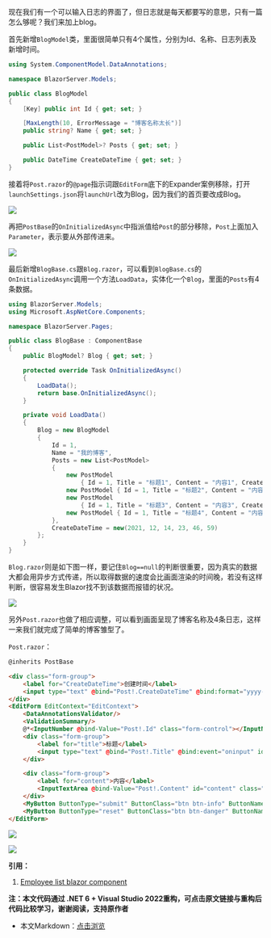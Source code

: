 现在我们有一个可以输入日志的界面了，但日志就是每天都要写的意思，只有一篇怎么够呢？我们来加上blog。

首先新增`BlogModel`类，里面很简单只有4个属性，分别为Id、名称、日志列表及新增时间。

```C#
using System.ComponentModel.DataAnnotations;

namespace BlazorServer.Models;

public class BlogModel
{
	[Key] public int Id { get; set; }

	[MaxLength(10, ErrorMessage = "博客名称太长")]
	public string? Name { get; set; }

	public List<PostModel>? Posts { get; set; }

	public DateTime CreateDateTime { get; set; }
}
```

接着将`Post.razor`的`@page`指示词跟`EditForm`底下的Expander案例移除，打开`launchSettings.json`将`launchUrl`改为Blog，因为我们的首页要改成Blog。

![](https://img1.dotnet9.com/2021/12/1601.png)

再把`PostBase`的`OnInitializedAsync`中指派值给`Post`的部分移除，`Post`上面加入`Parameter`，表示要从外部传进来。

![](https://img1.dotnet9.com/2021/12/1602.png)

最后新增`BlogBase.cs`跟`Blog.razor`，可以看到`BlogBase.cs`的`OnInitializedAsync`调用一个方法`LoadData`，实体化一个`Blog`，里面的`Posts`有4条数据。

```C#
using BlazorServer.Models;
using Microsoft.AspNetCore.Components;

namespace BlazorServer.Pages;

public class BlogBase : ComponentBase
{
	public BlogModel? Blog { get; set; }

	protected override Task OnInitializedAsync()
	{
		LoadData();
		return base.OnInitializedAsync();
	}

	private void LoadData()
	{
		Blog = new BlogModel
		{
			Id = 1,
			Name = "我的博客",
			Posts = new List<PostModel>
			{
				new PostModel
					{ Id = 1, Title = "标题1", Content = "内容1", CreateDateTime = new(2021, 12, 11, 10, 20, 50) },
				new PostModel { Id = 1, Title = "标题2", Content = "内容2", CreateDateTime = new(2021, 12, 12, 9, 13, 15) },
				new PostModel
					{ Id = 1, Title = "标题3", Content = "内容3", CreateDateTime = new(2021, 12, 13, 20, 31, 26) },
				new PostModel { Id = 1, Title = "标题4", Content = "内容4", CreateDateTime = new(2021, 12, 14, 22, 15, 27) }
			},
			CreateDateTime = new(2021, 12, 14, 23, 46, 59)
		};
	}
}
```

`Blog.razor`则是如下图一样，要记住`Blog==null`的判断很重要，因为真实的数据大都会用异步方式传递，所以取得数据的速度会比画面渲染的时间晚，若没有这样判断，很容易发生Blazor找不到该数据而报错的状况。

![](https://img1.dotnet9.com/2021/12/1603.png)

另外`Post.razor`也做了相应调整，可以看到画面呈现了博客名称及4条日志，这样一来我们就完成了简单的博客雏型了。

`Post.razor`：

```html
@inherits PostBase

<div class="form-group">
    <label for="CreateDateTime">创建时间</label>
    <input type="text" @bind="Post!.CreateDateTime" @bind:format="yyyy-MM-dd HH:mm:ss" id="CreateDateTime" class="form-control"/>
</div>
<EditForm EditContext="EditContext">
    <DataAnnotationsValidator/>
    <ValidationSummary/>
    @*<InputNumber @bind-Value="Post!.Id" class="form-control"></InputNumber>*@
    <div class="form-group">
        <label for="title">标题</label>
        <input type="text" @bind="Post!.Title" @bind:event="oninput" id="title" class="form-control"/>
    </div>

    <div class="form-group">
        <label for="content">内容</label>
        <InputTextArea @bind-Value="Post!.Content" id="content" class="form-control" rows="8"></InputTextArea>
    </div>
    <MyButton ButtonType="submit" ButtonClass="btn btn-info" ButtonName="Submit"></MyButton>
    <MyButton ButtonType="reset" ButtonClass="btn btn-danger" ButtonName="Reset"></MyButton>
</EditForm>
```

![](https://img1.dotnet9.com/2021/12/1604.png)

![](https://img1.dotnet9.com/2021/12/1605.png)

**引用：**

1. [Employee list blazor component](https://www.youtube.com/watch?v=_vqolzW5emY)

**注：本文代码通过 .NET 6 + Visual Studio 2022重构，可点击原文链接与重构后代码比较学习，谢谢阅读，支持原作者**

- 本文Markdown：[点击浏览](https://github.com/dotnet9/Assets.Dotnet9/blob/main/2021/12/2021-12-14_02.md)